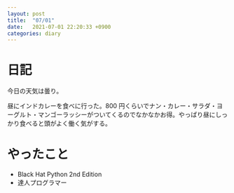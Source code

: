 ```yaml
---
layout: post
title:  "07/01"
date:   2021-07-01 22:20:33 +0900
categories: diary
---
```

# 日記

今日の天気は曇り。

昼にインドカレーを食べに行った。800 円くらいでナン・カレー・サラダ・ヨーグルト・マンゴーラッシーがついてくるのでなかなかお得。やっぱり昼にしっかり食べると頭がよく働く気がする。

# やったこと

- Black Hat Python 2nd Edition
- 達人プログラマー